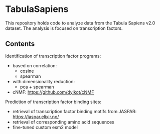 # TabulaSapiens

This repository holds code to analyze data from the Tabula Sapiens v2.0 dataset. The analysis is focused on transcription factors.

## Contents

Identification of transcription factor programs:
- based on correlation:
    - cosine
    - spearman
- with dimensionality reduction:
    - pca + spearman
- cNMF: https://github.com/dylkot/cNMF

Prediction of transcription factor binding sites:
- retrieval of transcription factor binding motifs from JASPAR: https://jaspar.elixir.no/
- retrieval of corresponding amino acid sequences
- fine-tuned custom esm2 model